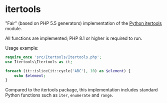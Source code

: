 # itertools

"Fair" (based on PHP 5.5 generators) implementation of the [Python itertools](https://docs.python.org/3/library/itertools.html) module.

All functions are implemented; PHP 8.1 or higher is required to run.

Usage example:

```php
require_once 'src/Itertools/Itertools.php';
use Itertools\Itertools as it;

foreach (it::islice(it::cycle('ABC'), 10) as $element) {
    echo $element;
}
```
Compared to the itertools package, this implementation includes standard Python functions such as `iter`,
`enumerate` and `range`.
